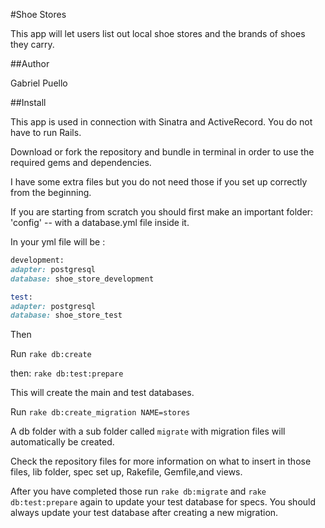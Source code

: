 #Shoe Stores

This app will let users list out local shoe stores and the brands of shoes they carry.

##Author

Gabriel Puello

##Install

This app is used in connection with Sinatra and ActiveRecord. You do not have to run Rails.

Download or fork the repository and bundle in terminal in order to use the required gems and dependencies.

I have some extra files but you do not need those if you set up correctly from the beginning.

If you are starting from scratch you should first make an important folder: 'config' -- with a database.yml file inside it.

In your yml file will be :

```ruby
development:
adapter: postgresql
database: shoe_store_development

test:
adapter: postgresql
database: shoe_store_test
```

Then


Run ```rake db:create```

then:  ```rake db:test:prepare```

This will create the main and test databases.


Run ```rake db:create_migration NAME=stores```

A db folder with a sub folder called ```migrate``` with migration files will automatically be created.


Check the repository files for more information on what to insert in those files, lib folder, spec set up, Rakefile, Gemfile,and views.


After you have completed those run ```rake db:migrate``` and  ```rake db:test:prepare``` again to update your test database for specs. You should always update your test database after creating a new migration.
